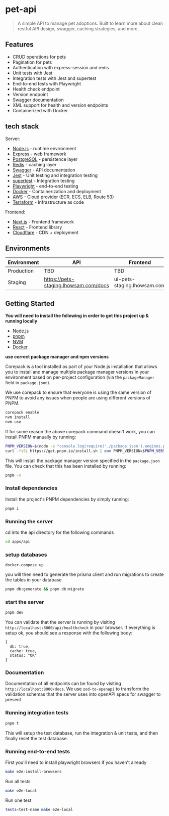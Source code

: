 # pet-api

> A simple API to manage pet adoptions. Built to learn more about clean restful API design, swagger, caching strategies, and more.

## Features

- CRUD operations for pets
- Pagination for pets
- Authentication with express-session and redis
- Unit tests with Jest
- Integration tests with Jest and supertest
- End-to-end tests with Playwright
- Health check endpoint
- Version endpoint
- Swagger documentation
- XML support for health and version endpoints
- Containerized with Docker

## tech stack

Server:

- [Node.js](https://nodejs.org/en/) - runtime environment
- [Express](https://expressjs.com/) - web framework
- [PostgreSQL](https://www.postgresql.org/) - persistence layer
- [Redis](https://redis.io/) - caching layer
- [Swagger](https://swagger.io/) - API documentation
- [Jest](https://jestjs.io) - Unit testing and integration testing
- [supertest](https://www.npmjs.com/package/supertest) - Integration testing
- [Playwright](https://playwright.dev/) - end-to-end testing
- [Docker](https://www.docker.com/) - Containerization and deployment
- [AWS](https://aws.amazon.com/) - Cloud provider (ECR, ECS, ELB, Route 53)
- [Terraform](https://www.terraform.io/) - Infrastructure as code

Frontend:

- [Next.js](https://nextjs.org/) - Frontend framework
- [React](https://reactjs.org/) - Frontend library
- [Cloudflare](https://www.cloudflare.com/) - CDN + deployment

## Environments

| Environment | API                                   | Frontend                    |
| ----------- | ------------------------------------- | --------------------------- |
| Production  | TBD                                   | TBD                         |
| Staging     | https://pets-staging.lhowsam.com/docs | ui-pets-staging.lhowsam.com |

## Getting Started

**You will need to install the following in order to get this project up & running locally**

- [Node.js](https://nodejs.org/en/)
- [pnpm](https://pnpm.io/)
- [NVM](https://github.com/nvm-sh/nvm)
- [Docker](https://www.docker.com/)

**use correct package manager and npm versions**

Corepack is a tool installed as part of your Node.js installation that allows you to install and
manage multiple package manager versions in your environment based on per-project configuration
(via the `packageManager` field in `package.json`).

We use corepack to ensure that everyone is using the same version of PNPM to avoid any issues when
people are using different versions of PNPM.

```bash
corepack enable
nvm install
nvm use
```

If for some reason the above corepack command doesn't work, you can install PNPM manually by running:

```bash
PNPM_VERSION=$(node -e "console.log(require('./package.json').engines.pnpm)")
curl -fsSL https://get.pnpm.io/install.sh | env PNPM_VERSION=$PNPM_VERSION sh -
```

This will install the package manager version specified in the `package.json` file. You can check
that this has been installed by running:

```bash
pnpm -v
```

### Install dependencies

Install the project's PNPM dependencies by simply running:

```sh
pnpm i
```

### Running the server

cd into the api directory for the following commands

```sh
cd apps/api
```

### setup databases

```
docker-compose up
```

you will then need to generate the prisma client and run migrations to create the tables in your database

```sh
pnpm db:generate && pnpm db:migrate
```

### start the server

```sh
pnpm dev
```

You can validate that the server is running by visiting `http://localhost:8000/api/healthcheck` in your browser. If everything is setup ok, you should see a response with the following body:

```
{
  db: true,
  cache: true,
  status: "OK"
}
```

### Documentation

Documentation of all endpoints can be found by visiting `http://localhost:8000/docs`. We use `zod-to-openapi` to transform the validation schemas that the server uses into openAPI specs for swagger to present

### Running integration tests

```sh
pnpm t
```

This will setup the test database, run the integration & unit tests, and then finally reset the test database.

### Running end-to-end tests

First you'll need to install playwright browsers if you haven't already

```sh
make e2e-install-browsers
```

Run all tests

```sh
make e2e-local
```

Run one test

```sh
tests=test-name make e2e-local
```
